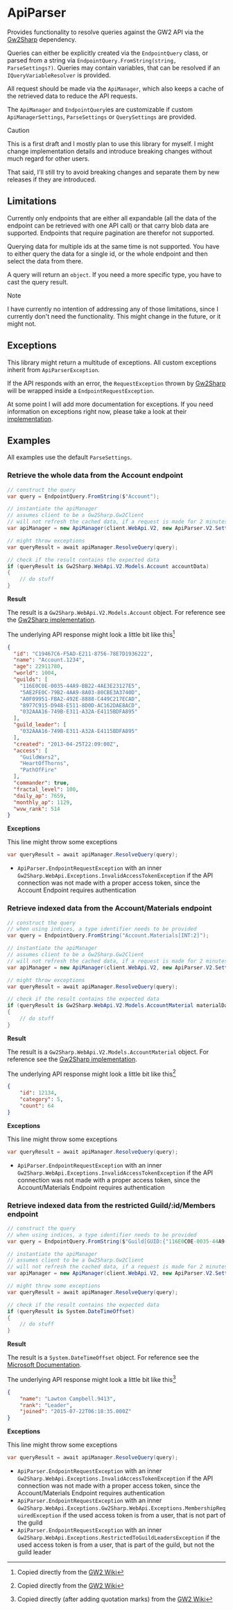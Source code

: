 # ApiParser
Provides functionality to resolve queries against the GW2 API via the [Gw2Sharp](https://github.com/Archomeda/Gw2Sharp) dependency.

Queries can either be explicitly created via the `EndpointQuery` class, or parsed from a string
 via `EndpointQuery.FromString(string, ParseSettings?)`. Queries may contain variables, that can
 be resolved if an `IQueryVariableResolver` is provided.

All request should be made via the `ApiManager`, which also keeps a cache of the retrieved data to reduce the API requests.

The `ApiManager` and `EndpointQuery`ies are customizable if custom `ApiManagerSettings`, `ParseSettings` or `QuerySettings` are
 provided.

> [!CAUTION]
> This is a first draft and I mostly plan to use this library for myself. I might change implementation details and 
> introduce breaking changes without much regard for other users.
> 
> That said, I'll still try to avoid breaking changes and separate them by new releases if they are introduced.

## Limitations
Currently only endpoints that are either all expandable (all the data of the endpoint can be retrieved with one API call)
 or that carry blob data are supported. Endpoints that require pagination are therefor not supported.

Querying data for multiple ids at the same time is not supported. You have to either query the data for a single id, or the
 whole endpoint and then select the data from there.

A query will return an `object`. If you need a more specific type, you have to cast the query result.

> [!NOTE]
> I have currently no intention of addressing any of those limitations, since I currently don't need the functionality.
> This might change in the future, or it might not.

## Exceptions
This library might return a multitude of exceptions. All custom exceptions inherit from `ApiParserException`.

If the API responds with an error, the `RequestException` thrown by [Gw2Sharp](https://github.com/Archomeda/Gw2Sharp) will
 be wrapped inside a `EndpointRequestException`.

At some point I will add more documentation for exceptions. If you need information on exceptions right now, please take a look
 at their [implementation](_Exceptions).

## Examples
All examples use the default `ParseSettings`.

### Retrieve the whole data from the Account endpoint
```csharp
// construct the query
var query = EndpointQuery.FromString($"Account");

// instantiate the apiManager
// assumes client to be a Gw2Sharp.Gw2Client
// will not refresh the cached data, if a request is made for 2 minutes since the last refresh.
var apiManager = new ApiManager(client.WebApi.V2, new ApiParser.V2.Settings.ApiManagerSettings() { Cooldown = 120_000 });

// might throw exceptions
var queryResult = await apiManager.ResolveQuery(query);

// check if the result contains the expected data
if (queryResult is Gw2Sharp.WebApi.V2.Models.Account accountData)
{
	// do stuff
}
```
**Result**

The result is a `Gw2Sharp.WebApi.V2.Models.Account` object. For reference see
 the [Gw2Sharp implementation](https://github.com/Archomeda/Gw2Sharp/blob/master/Gw2Sharp/WebApi/V2/Models/Account/Account.cs).

The underlying API response might look a little bit like this[^1]
[^1]: Copied directly from the [GW2 Wiki](https://wiki.guildwars2.com/wiki/API:2/account)
```json
{
  "id": "C19467C6-F5AD-E211-8756-78E7D1936222",
  "name": "Account.1234",
  "age": 22911780,
  "world": 1004,
  "guilds": [
    "116E0C0E-0035-44A9-BB22-4AE3E23127E5",
    "5AE2FE0C-79B2-4AA9-8A03-80CBE3A3740D",
    "A0F09951-FBA2-492E-8888-C449C217ECAD",
    "8977C915-D948-E511-8D0D-AC162DAE8ACD",
    "032AAA16-749B-E311-A32A-E4115BDFA895"
  ],
  "guild_leader": [
    "032AAA16-749B-E311-A32A-E4115BDFA895"
  ],
  "created": "2013-04-25T22:09:00Z",
  "access": [
    "GuildWars2",
    "HeartOfThorns",
    "PathOfFire"
  ],
  "commander": true,
  "fractal_level": 100,
  "daily_ap": 7659,
  "monthly_ap": 1129,
  "wvw_rank": 514
}
```
**Exceptions**

This line might throw some exceptions
```csharp
var queryResult = await apiManager.ResolveQuery(query);
```
- `ApiParser.EndpointRequestException` with an inner `Gw2Sharp.WebApi.Exceptions.InvalidAccessTokenException`
 if the API connection was not made with a proper access token, since the Account Endpoint requires authentication

### Retrieve indexed data from the Account/Materials endpoint
```csharp
// construct the query
// when using indices, a type identifier needs to be provided
var query = EndpointQuery.FromString("Account.Materials[INT:2]");

// instantiate the apiManager
// assumes client to be a Gw2Sharp.Gw2Client
// will not refresh the cached data, if a request is made for 2 minutes since the last refresh.
var apiManager = new ApiManager(client.WebApi.V2, new ApiParser.V2.Settings.ApiManagerSettings() { Cooldown = 120_000 });

// might throw exceptions
var queryResult = await apiManager.ResolveQuery(query);

// check if the result contains the expected data
if (queryResult is Gw2Sharp.WebApi.V2.Models.AccountMaterial materialData)
{
	// do stuff
}
```
**Result**

The result is a `Gw2Sharp.WebApi.V2.Models.AccountMaterial` object. For reference see
 the [Gw2Sharp implementation](https://github.com/Archomeda/Gw2Sharp/blob/master/Gw2Sharp/WebApi/V2/Models/Account/AccountMaterial.cs).

The underlying API response might look a little bit like this[^2]
[^2]: Copied directly from the [GW2 Wiki](https://wiki.guildwars2.com/wiki/API:2/account/materials)
```json
{
    "id": 12134,
    "category": 5,
    "count": 64
}
```
**Exceptions**

This line might throw some exceptions
```csharp
var queryResult = await apiManager.ResolveQuery(query);
```
- `ApiParser.EndpointRequestException` with an inner `Gw2Sharp.WebApi.Exceptions.InvalidAccessTokenException`
 if the API connection was not made with a proper access token, since the Account/Materials Endpoint requires authentication

### Retrieve indexed data from the restricted Guild/:id/Members endpoint
```csharp
// construct the query
// when using indices, a type identifier needs to be provided
var query = EndpointQuery.FromString($"Guild[GUID:{"116E0C0E-0035-44A9-BB22-4AE3E23127E5"}].Members[INT:0].Joined", null);

// instantiate the apiManager
// assumes client to be a Gw2Sharp.Gw2Client
// will not refresh the cached data, if a request is made for 2 minutes since the last refresh.
var apiManager = new ApiManager(client.WebApi.V2, new ApiParser.V2.Settings.ApiManagerSettings() { Cooldown = 120_000 });

// might throw some exceptions
var queryResult = await apiManager.ResolveQuery(query);

// check if the result contains the expected data
if (queryResult is System.DateTimeOffset)
{
	// do stuff
}
```
**Result**

The result is a `System.DateTimeOffset` object. For reference see
 the [Microsoft Documentation](https://learn.microsoft.com/en-us/dotnet/api/system.datetimeoffset?view=netframework-4.8).

The underlying API response might look a little bit like this[^3]
[^3]: Copied directly (after adding quotation marks) from the [GW2 Wiki](https://wiki.guildwars2.com/wiki/API:2/guild/:id/members)
```json
{
    "name": "Lawton Campbell.9413",
    "rank": "Leader",
    "joined": "2015-07-22T06:18:35.000Z"
}
```
**Exceptions**

This line might throw some exceptions
```csharp
var queryResult = await apiManager.ResolveQuery(query);
```
- `ApiParser.EndpointRequestException` with an inner `Gw2Sharp.WebApi.Exceptions.InvalidAccessTokenException`
 if the API connection was not made with a proper access token, since the Account/Materials Endpoint requires authentication
- `ApiParser.EndpointRequestException` with an inner `Gw2Sharp.WebApi.Exceptions.Gw2Sharp.WebApi.Exceptions.MembershipRequiredException`
 if the used access token is from a user, that is not part of the guild
- `ApiParser.EndpointRequestException` with an inner `Gw2Sharp.WebApi.Exceptions.RestrictedToGuildLeadersException`
 if the used access token is from a user, that is part of the guild, but not the guild leader
